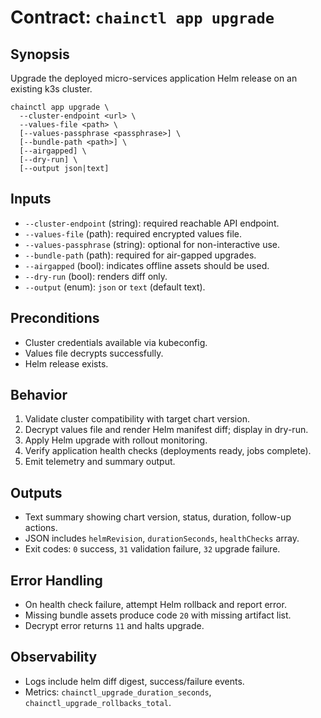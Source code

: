 # Contract: `chainctl app upgrade`

## Synopsis
Upgrade the deployed micro-services application Helm release on an existing k3s cluster.

```
chainctl app upgrade \
  --cluster-endpoint <url> \
  --values-file <path> \
  [--values-passphrase <passphrase>] \
  [--bundle-path <path>] \
  [--airgapped] \
  [--dry-run] \
  [--output json|text]
```

## Inputs
- `--cluster-endpoint` (string): required reachable API endpoint.
- `--values-file` (path): required encrypted values file.
- `--values-passphrase` (string): optional for non-interactive use.
- `--bundle-path` (path): required for air-gapped upgrades.
- `--airgapped` (bool): indicates offline assets should be used.
- `--dry-run` (bool): renders diff only.
- `--output` (enum): `json` or `text` (default text).

## Preconditions
- Cluster credentials available via kubeconfig.
- Values file decrypts successfully.
- Helm release exists.

## Behavior
1. Validate cluster compatibility with target chart version.
2. Decrypt values file and render Helm manifest diff; display in dry-run.
3. Apply Helm upgrade with rollout monitoring.
4. Verify application health checks (deployments ready, jobs complete).
5. Emit telemetry and summary output.

## Outputs
- Text summary showing chart version, status, duration, follow-up actions.
- JSON includes `helmRevision`, `durationSeconds`, `healthChecks` array.
- Exit codes: `0` success, `31` validation failure, `32` upgrade failure.

## Error Handling
- On health check failure, attempt Helm rollback and report error.
- Missing bundle assets produce code `20` with missing artifact list.
- Decrypt error returns `11` and halts upgrade.

## Observability
- Logs include helm diff digest, success/failure events.
- Metrics: `chainctl_upgrade_duration_seconds`, `chainctl_upgrade_rollbacks_total`.

